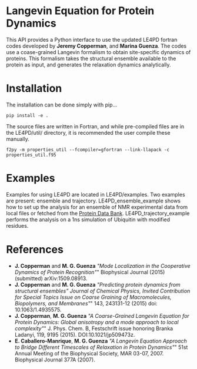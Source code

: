 # Langevin Equation for Protein Dynamics

This API provides a Python interface to use the updated LE4PD fortran codes developed by __Jeremy Copperman__, and __Marina Guenza__. The codes use a coase-grained Langevin formalism to obtain site-specific dynamics of proteins. This formalism takes the structural ensemble available to the protein as input, and generates the relaxation dynamics analytically.

# Installation
The installation can be done simply with pip...

    pip install -e .

The source files are written in Fortran, and while pre-compiled files are in the LE4PD/util/ directory, it is recommended the user compile these manually.

    f2py -m properties_util --fcompiler=gfortran --link-llapack -c properties_util.f95


# Examples
Examples for using LE4PD are located in LE4PD/examples. Two examples are present: ensemble and trajectory. LE4PD_ensemble_example shows how to set up the analysis for an ensemble of NMR experimental data from local files or fetched from the [Protein Data Bank](http://www.rcsb.org). LE4PD_trajectory_example performs the analysis on a 1ns simulation of Ubiquitin with modified residues.

# References
* __J. Copperman__ and __M. G. Guenza__ _"Mode Localization in the Cooperative Dynamics of Protein Recognition"_" Biophysical Journal (2015) (submitted) arXiv:1509.08913.
* __J. Copperman__ and __M. G. Guenza__ _"Predicting protein dynamics from structural ensembles” Journal of Chemical Physics, Invited Contribution for Special Topics Issue on Coarse Graining of Macromolecules, Biopolymers, and Membranes"_" 143, 243131-12 (2015) doi: 10.1063/1.4935575.
* __J. Copperman__, __M. G. Guenza__ _"A Coarse-Grained Langevin Equation for Protein Dynamics: Global anisotropy and a mode approach to local complexity"_" J. Phys. Chem. B, Festschrift issue honoring Branka Ladanyi, 119,  9195 (2015). DOI:10.1021/jp509473z.
* __E. Caballero-Manrique__, __M. G. Guenza__ _"A Langevin Equation Approach to Bridge Different Timescales of Relaxation in Protein Dynamics"_" 51st Annual Meeting of the Biophysical Society, MAR 03-07, 2007. Biophysical Journal 377A (2007).
